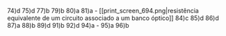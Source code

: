 74)d
75)d
77)b
79)b
80)a
81)a - [[print_screen_694.png|resistência equivalente de um circuito associado a um banco óptico]]
84)c
85)d
86)d
87)a 
88)b
89)d 
91)b
92)d
94)a -
95)a
96)b




